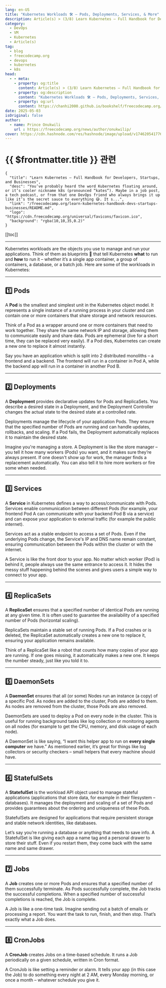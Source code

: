 ```yaml
---
lang: en-US
title: "Kubernetes Workloads 🛠️ – Pods, Deployments, Services, & More"
description: Article(s) > (3/8) Learn Kubernetes – Full Handbook for Developers, Startups, and Businesses 
category:
  - DevOps
  - VM
  - Kubernetes
  - Article(s)
tag:
  - blog
  - freecodecamp.org
  - devops
  - kubernetes
  - k8s
head:
  - - meta:
    - property: og:title
      content: Article(s) > (3/8) Learn Kubernetes – Full Handbook for Developers, Startups, and Businesses
    - property: og:description
      content: "Kubernetes Workloads 🛠️ – Pods, Deployments, Services, & More"
    - property: og:url
      content: https://chanhi2000.github.io/bookshelf/freecodecamp.org/learn-kubernetes-handbook-devs-startups-businesses/kubernetes-workloads-pods-deployments-services-amp-more.html
date: 2025-05-03
isOriginal: false
author:
  - name: Prince Onukwili
    url : https://freecodecamp.org/news/author/onukwilip/
cover: https://cdn.hashnode.com/res/hashnode/image/upload/v1746205417767/d9d6b0d3-f2a5-44eb-83b5-d1a614bead9f.png
---
```


# {{ $frontmatter.title }} 관련

```component VPCard
{
  "title": "Learn Kubernetes – Full Handbook for Developers, Startups, and Businesses",
  "desc": "You’ve probably heard the word Kubernetes floating around, or it’s cooler nickname k8s (pronounced “kates“). Maybe in a job post, a tech podcast, or from that one DevOps friend who always brings it up like it’s the secret sauce to everything 😅. It s...",
  "link": "/freecodecamp.org/learn-kubernetes-handbook-devs-startups-businesses/README.md",
  "logo": "https://cdn.freecodecamp.org/universal/favicons/favicon.ico",
  "background": "rgba(10,10,35,0.2)"
}
```

[[toc]]

---

<SiteInfo
  name="Learn Kubernetes – Full Handbook for Developers, Startups, and Businesses"
  desc="You’ve probably heard the word Kubernetes floating around, or it’s cooler nickname k8s (pronounced “kates“). Maybe in a job post, a tech podcast, or from that one DevOps friend who always brings it up like it’s the secret sauce to everything 😅. It s..."
  url="https://freecodecamp.org/news/learn-kubernetes-handbook-devs-startups-businesses#heading-kubernetes-workloads-pods-deployments-services-amp-more"
  logo="https://cdn.freecodecamp.org/universal/favicons/favicon.ico"
  preview="https://cdn.hashnode.com/res/hashnode/image/upload/v1746205417767/d9d6b0d3-f2a5-44eb-83b5-d1a614bead9f.png"/>

Kubernetes workloads are the objects you use to manage and run your applications. Think of them as blueprints 📐 that tell Kubernetes **what** to run and **how** to run it – whether it’s a single app container, a group of containers, a database, or a batch job. Here are some of the workloads in Kubernetes:

---

## 1️⃣ Pods

A **Pod** is the smallest and simplest unit in the Kubernetes object model. It represents a single instance of a running process in your cluster and can contain one or more containers that share storage and network resources. ​

Think of a Pod as a wrapper around one or more containers that need to work together. They share the same network IP and storage, allowing them to communicate easily and share data. Pods are ephemeral (live for a short time, they can be replaced very easily). If a Pod dies, Kubernetes can create a new one to replace it almost instantly.​

Say you have an application which is split into 2 distributed monoliths – a frontend and a backend. The frontend will run in a container in Pod A, while the backend app will run in a container in another Pod B.

---

## 2️⃣ Deployments

A **Deployment** provides declarative updates for Pods and ReplicaSets. You describe a desired state in a Deployment, and the Deployment Controller changes the actual state to the desired state at a controlled rate.

Deployments manage the lifecycle of your application Pods. They ensure that the specified number of Pods are running and can handle updates, rollbacks, and scaling. If a Pod fails, the Deployment automatically replaces it to maintain the desired state.​

Imagine you're managing a store. A Deployment is like the store manager – you tell it how many workers (Pods) you want, and it makes sure they’re always present. If one doesn't show up for work, the manager finds a replacement automatically. You can also tell it to hire more workers or fire some when needed.

---

## 3️⃣ Services

A **Service** in Kubernetes defines a way to access/communicate with Pods. Services enable communication between different Pods (for example, your frontend Pod A can communicate with your backend Pod B via a service) and can expose your application to external traffic (for example the public internet). ​

Services act as a stable endpoint to access a set of Pods. Even if the underlying Pods change, the Service's IP and DNS name remain constant, ensuring communication between the Pods within the cluster or with the internet.

A Service is like the front door to your app. No matter which worker (Pod) is behind it, people always use the same entrance to access it. It hides the messy stuff happening behind the scenes and gives users a simple way to connect to your app.

---

## 4️⃣ ReplicaSets

A **ReplicaSet** ensures that a specified number of identical Pods are running at any given time. It is often used to guarantee the availability of a specified number of Pods (horizontal scaling). ​

ReplicaSets maintain a stable set of running Pods. If a Pod crashes or is deleted, the ReplicaSet automatically creates a new one to replace it, ensuring your application remains available.​

Think of a ReplicaSet like a robot that counts how many copies of your app are running. If one goes missing, it automatically makes a new one. It keeps the number steady, just like you told it to.

---

## 5️⃣ DaemonSets

A **DaemonSet** ensures that all (or some) Nodes run an instance (a copy) of a specific Pod. As nodes are added to the cluster, Pods are added to them. As nodes are removed from the cluster, those Pods are also removed. ​

DaemonSets are used to deploy a Pod on every node in the cluster. This is useful for running background tasks like log collection or monitoring agents on all nodes (for example to get the CPU, memory, and disk usage of each node).​

A DaemonSet is like saying, “I want this helper app to run on **every single computer** we have.” As mentioned earlier, it’s great for things like log collectors or security checkers – small helpers that every machine should have.

---

## 6️⃣ StatefulSets

A **StatefulSet** is the workload API object used to manage stateful applications (applications that store data, for example in their filesystem – databases). It manages the deployment and scaling of a set of Pods and provides guarantees about the ordering and uniqueness of these Pods.

StatefulSets are designed for applications that require persistent storage and stable network identities, like databases.

Let’s say you’re running a database or anything that needs to save info. A StatefulSet is like giving each app a name tag and a personal drawer to store their stuff. Even if you restart them, they come back with the same name and same drawer.

---

## 7️⃣ Jobs

A **Job** creates one or more Pods and ensures that a specified number of them successfully terminate. As Pods successfully complete, the Job tracks the successful completions. When a specified number of successful completions is reached, the Job is complete. ​

A Job is like a one-time task. Imagine sending out a batch of emails or processing a report. You want the task to run, finish, and then stop. That’s exactly what a Job does.

---

## 8️⃣ CronJobs

A **CronJob** creates Jobs on a time-based schedule. It runs a Job periodically on a given schedule, written in Cron format.

A CronJob is like setting a reminder or alarm. It tells your app (in this case the Job) to do something every night at 2 AM, every Monday morning, or once a month – whatever schedule you give it.
